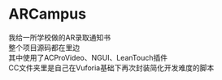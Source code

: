 # ARCampus
我给一所学校做的AR录取通知书<br>
整个项目源码都在里边<br>
其中使用了ACProVideo、NGUI、LeanTouch插件<br>
CC文件夹里是自己在Vuforia基础下再次封装简化开发难度的脚本
